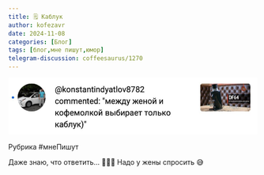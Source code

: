 ```yaml
---
title: 🗒 Каблук
author: kofezavr
date: 2024-11-08
categories: [Блог]
tags: [блог,мне пишут,юмор]
telegram-discussion: coffeesaurus/1270
--- 
```

![Каблук](/assets/img/posts/24/11/kabluk.jpg)

Рубрика #мнеПишут

Даже знаю, что ответить... 🤔🤷‍♂️ Надо у жены спросить 😅